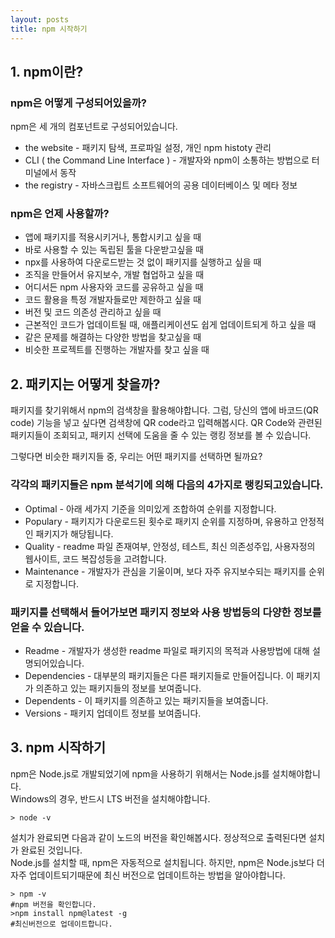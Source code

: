 ```yaml
---
layout: posts
title: npm 시작하기
---
```

## 1. npm이란?

### npm은 어떻게 구성되어있을까?

npm은 세 개의 컴포넌트로 구성되어있습니다.
* the website - 패키지 탐색, 프로파일 설정, 개인 npm histoty 관리
* CLI ( the Command Line Interface ) - 개발자와 npm이 소통하는 방법으로 터미널에서 동작
* the registry - 자바스크립트 소프트웨어의 공용 데이터베이스 및 메타 정보

### npm은 언제 사용할까?

 * 앱에 패키지를 적용시키거나, 통합시키고 싶을 때
 * 바로 사용할 수 있는 독립된 툴을 다운받고싶을 때
 * npx를 사용하여 다운로드받는 것 없이 패키지를 실행하고 싶을 때
 * 조직을 만들어서 유지보수, 개발 협업하고 싶을 때
 * 어디서든 npm 사용자와 코드를 공유하고 싶을 때
 * 코드 활용을 특정 개발자들로만 제한하고 싶을 때
 * 버전 및 코드 의존성 관리하고 싶을 때
 * 근본적인 코드가 업데이트될 때, 애플리케이션도 쉽게 업데이트되게 하고 싶을 때
 * 같은 문제를 해결하는 다양한 방법을 찾고싶을 때
 * 비슷한 프로젝트를 진행하는 개발자를 찾고 싶을 때

## 2. 패키지는 어떻게 찾을까?

패키지를 찾기위해서 npm의 검색창을 활용해야합니다. 그럼, 당신의 앱에 바코드(QR code) 기능을 넣고 싶다면 검색창에 QR code라고 입력해봅시다. QR Code와 관련된 패키지들이 조회되고, 패키지 선택에 도움을 줄 수 있는 랭킹 정보를 볼 수 있습니다.

그렇다면 비슷한 패키지들 중, 우리는 어떤 패키지를 선택하면 될까요?

### 각각의 패키지들은 npm 분석기에 의해 다음의 4가지로 랭킹되고있습니다.

 * Optimal -  아래 세가지 기준을 의미있게 조합하여 순위를 지정합니다.
 * Populary - 패키지가 다운로드된 횟수로 패키지 순위를 지정하며, 유용하고 안정적인 패키지가 해당됩니다.
 * Quality - readme 파일 존재여부, 안정성, 테스트, 최신 의존성주입, 사용자정의 웹사이트, 코드 복잡성등을 고려합니다.
 * Maintenance - 개발자가 관심을 기울이며, 보다 자주 유지보수되는 패키지를 순위로 지정합니다.

### 패키지를 선택해서 들어가보면 패키지 정보와 사용 방법등의 다양한 정보를 얻을 수 있습니다.

 * Readme - 개발자가 생성한 readme 파일로 패키지의 목적과 사용방법에 대해 설명되어있습니다.
 * Dependencies - 대부분의 패키지들은 다른 패키지들로 만들어집니다. 이 패키지가 의존하고 있는 패키지들의 정보를 보여줍니다.
 * Dependents - 이 패키지를 의존하고 있는 패키지들을 보여줍니다.
 * Versions - 패키지 업데이트 정보를 보여줍니다.

## 3. npm 시작하기

npm은 Node.js로 개발되었기에 npm을 사용하기 위해서는 Node.js를 설치해야합니다.    
Windows의 경우, 반드시 LTS 버전을 설치해야합니다.
```
> node -v
```
설치가 완료되면 다음과 같이 노드의 버전을 확인해봅시다. 정상적으로 출력된다면 설치가 완료된 것입니다.   
Node.js를 설치할 때, npm은 자동적으로 설치됩니다. 하지만, npm은 Node.js보다 더 자주 업데이트되기때문에 최신 버전으로 업데이트하는 방법을 알아야합니다.
```
> npm -v
#npm 버전을 확인합니다.
>npm install npm@latest -g
#최신버전으로 업데이트합니다.
```
